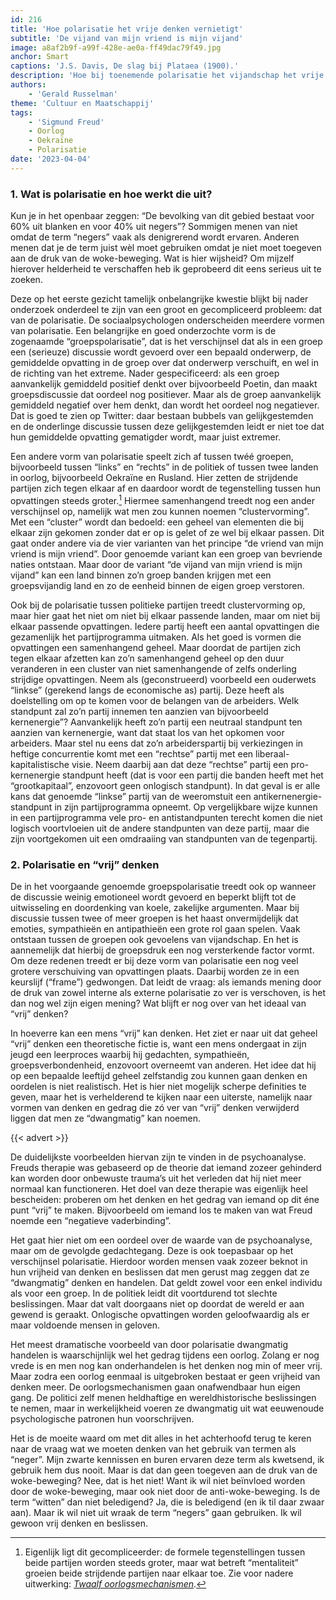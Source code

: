 ```yaml
---
id: 216
title: 'Hoe polarisatie het vrije denken vernietigt'
subtitle: 'De vijand van mijn vriend is mijn vijand'
image: a8af2b9f-a99f-428e-ae0a-ff49dac79f49.jpg
anchor: Smart
captions: 'J.S. Davis, De slag bij Plataea (1900).'
description: 'Hoe bij toenemende polarisatie het vijandschap het vrije denken beknot.'
authors:
    - 'Gerald Russelman'
theme: 'Cultuur en Maatschappij'
tags:
    - 'Sigmund Freud'
    - Oorlog
    - Oekraïne
    - Polarisatie
date: '2023-04-04'
---
```


### 1. Wat is polarisatie en hoe werkt die uit?

Kun je in het openbaar zeggen: “De bevolking van dit gebied bestaat voor 60% uit blanken en voor 40% uit negers”? Sommigen menen van niet omdat de term “negers” vaak als denigrerend wordt ervaren. Anderen menen dat je de term juist wèl moet gebruiken omdat je niet moet toegeven aan de druk van de woke-beweging. Wat is hier wijsheid? Om mijzelf hierover helderheid te verschaffen heb ik geprobeerd dit eens serieus uit te zoeken.

Deze op het eerste gezicht tamelijk onbelangrijke kwestie blijkt bij nader onderzoek onderdeel te zijn van een groot en gecompliceerd probleem: dat van de polarisatie. De sociaalpsychologen onderscheiden meerdere vormen van polarisatie. Een belangrijke en goed onderzochte vorm is de zogenaamde “groepspolarisatie”, dat is het verschijnsel dat als in een groep een (serieuze) discussie wordt gevoerd over een bepaald onderwerp, de gemiddelde opvatting in de groep over dat onderwerp verschuift, en wel in de richting van het extreme. Nader gespecificeerd: als een groep aanvankelijk gemiddeld positief denkt over bijvoorbeeld Poetin, dan maakt groepsdiscussie dat oordeel nog positiever. Maar als de groep aanvankelijk gemiddeld negatief over hem denkt, dan wordt het oordeel nog negatiever. Dat is goed te zien op Twitter: daar bestaan bubbels van gelijkgestemden en de onderlinge discussie tussen deze gelijkgestemden leidt er niet toe dat hun gemiddelde opvatting gematigder wordt, maar juist extremer.

Een andere vorm van polarisatie speelt zich af tussen twéé groepen, bijvoorbeeld tussen “links” en “rechts” in de politiek of tussen twee landen in oorlog, bijvoorbeeld Oekraïne en Rusland. Hier zetten de strijdende partijen zich tegen elkaar af en daardoor wordt de tegenstelling tussen hun opvattingen steeds groter.[^1] Hiermee samenhangend treedt nog een ander verschijnsel op, namelijk wat men zou kunnen noemen “clustervorming”. Met een “cluster” wordt dan bedoeld: een geheel van elementen die bij elkaar zijn gekomen zonder dat er op is gelet of ze wel bij elkaar passen. Dit gaat onder andere via de vier varianten van het principe “de vriend van mijn vriend is mijn vriend”. Door genoemde variant kan een groep van bevriende naties ontstaan. Maar door de variant “de vijand van mijn vriend is mijn vijand” kan een land binnen zo’n groep banden krijgen met een groepsvijandig land en zo de eenheid binnen de eigen groep verstoren.

Ook bij de polarisatie tussen politieke partijen treedt clustervorming op, maar hier gaat het niet om niet bij elkaar passende landen, maar om niet bij elkaar passende opvattingen. Iedere partij heeft een aantal opvattingen die gezamenlijk het partijprogramma uitmaken. Als het goed is vormen die opvattingen een samenhangend geheel. Maar doordat de partijen zich tegen elkaar afzetten kan zo’n samenhangend geheel op den duur veranderen in een cluster van niet samenhangende of zelfs onderling strijdige opvattingen. Neem als (geconstrueerd) voorbeeld een ouderwets “linkse” (gerekend langs de economische as) partij. Deze heeft als doelstelling om op te komen voor de belangen van de arbeiders. Welk standpunt zal zo’n partij innemen ten aanzien van bijvoorbeeld kernenergie”? Aanvankelijk heeft zo’n partij een neutraal standpunt ten aanzien van kernenergie, want dat staat los van het opkomen voor arbeiders. Maar stel nu eens dat zo’n arbeiderspartij bij verkiezingen in heftige concurrentie komt met een “rechtse” partij met een liberaal-kapitalistische visie. Neem daarbij aan dat deze “rechtse” partij een pro-kernenergie standpunt heeft (dat is voor een partij die banden heeft met het “grootkapitaal”, enzovoort geen onlogisch standpunt). In dat geval is er alle kans dat genoemde “linkse” partij van de weeromstuit een antikernenergie-standpunt in zijn partijprogramma opneemt. Op vergelijkbare wijze kunnen in een partijprogramma vele pro- en antistandpunten terecht komen die niet logisch voortvloeien uit de andere standpunten van deze partij, maar die zijn voortgekomen uit een omdraaiing van standpunten van de tegenpartij.

### 2. Polarisatie en “vrij” denken

De in het voorgaande genoemde groepspolarisatie treedt ook op wanneer de discussie weinig emotioneel wordt gevoerd en beperkt blijft tot de uitwisseling en doordenking van koele, zakelijke argumenten. Maar bij discussie tussen twee of meer groepen is het haast onvermijdelijk dat emoties, sympathieën en antipathieën een grote rol gaan spelen. Vaak ontstaan tussen de groepen ook gevoelens van vijandschap. En het is aannemelijk dat hierbij de groepsdruk een nog versterkende factor vormt. Om deze redenen treedt er bij deze vorm van polarisatie een nog veel grotere verschuiving van opvattingen plaats. Daarbij worden ze in een keurslijf (“frame”) gedwongen. Dat leidt de vraag: als iemands mening door de druk van zowel interne als externe polarisatie zo ver is verschoven, is het dan nog wel zijn eigen mening? Wat blijft er nog over van het ideaal van “vrij” denken?

In hoeverre kan een mens “vrij” kan denken. Het ziet er naar uit dat geheel “vrij” denken een theoretische fictie is, want een mens ondergaat in zijn jeugd een leerproces waarbij hij gedachten, sympathieën, groepsverbondenheid, enzovoort overneemt van anderen. Het idee dat hij op een bepaalde leeftijd geheel zelfstandig zou kunnen gaan denken en oordelen is niet realistisch. Het is hier niet mogelijk scherpe definities te geven, maar het is verhelderend te kijken naar een uiterste, namelijk naar vormen van denken en gedrag die zó ver van “vrij” denken verwijderd liggen dat men ze “dwangmatig” kan noemen.

{{< advert >}}

De duidelijkste voorbeelden hiervan zijn te vinden in de psychoanalyse. Freuds therapie was gebaseerd op de theorie dat iemand zozeer gehinderd kan worden door onbewuste trauma’s uit het verleden dat hij niet meer normaal kan functioneren. Het doel van deze therapie was eigenlijk heel bescheiden: proberen om het denken en het gedrag van iemand op dit éne punt “vrij” te maken. Bijvoorbeeld om iemand los te maken van wat Freud noemde een “negatieve vaderbinding”.

Het gaat hier niet om een oordeel over de waarde van de psychoanalyse, maar om de gevolgde gedachtegang. Deze is ook toepasbaar op het verschijnsel polarisatie. Hierdoor worden mensen vaak zozeer beknot in hun vrijheid van denken en beslissen dat men gerust mag zeggen dat ze “dwangmatig” denken en handelen. Dat geldt zowel voor een enkel individu als voor een groep. In de politiek leidt dit voortdurend tot slechte beslissingen. Maar dat valt doorgaans niet op doordat de wereld er aan gewend is geraakt. Onlogische opvattingen worden geloofwaardig als er maar voldoende mensen in geloven.

Het meest dramatische voorbeeld van door polarisatie dwangmatig handelen is waarschijnlijk wel het gedrag tijdens een oorlog. Zolang er nog vrede is en men nog kan onderhandelen is het denken nog min of meer vrij. Maar zodra een oorlog eenmaal is uitgebroken bestaat er geen vrijheid van denken meer. De oorlogsmechanismen gaan onafwendbaar hun eigen gang. De politici zelf menen heldhaftige en wereldhistorische beslissingen te nemen, maar in werkelijkheid voeren ze dwangmatig uit wat eeuwenoude psychologische patronen hun voorschrijven.

Het is de moeite waard om met dit alles in het achterhoofd terug te keren naar de vraag wat we moeten denken van het gebruik van termen als “neger”. Mijn zwarte kennissen en buren ervaren deze term als kwetsend, ik gebruik hem dus nooit. Maar is dat dan geen toegeven aan de druk van de woke-beweging? Nee, dat is het niet! Want ik wil niet beïnvloed worden door de woke-beweging, maar ook niet door de anti-woke-beweging. Is de term “witten” dan niet beledigend? Ja, die is beledigend (en ik til daar zwaar aan). Maar ik wil niet uit wraak de term “negers” gaan gebruiken. Ik wil gewoon vrij denken en beslissen.


[^1]: Eigenlijk ligt dit gecompliceerder: de formele tegenstellingen tussen beide partijen worden steeds groter, maar wat betreft “mentaliteit” groeien beide strijdende partijen naar elkaar toe. Zie voor nadere uitwerking: _[Twaalf oorlogsmechanismen](http://pacifismenu.nl/oorlogsmechanismen/twaalf-oorlogsmechanismen/)_.
